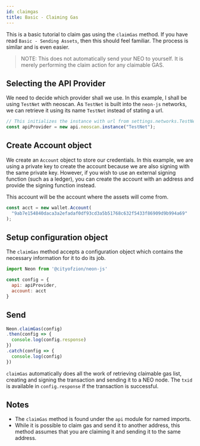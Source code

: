 ```yaml
---
id: claimgas
title: Basic - Claiming Gas
---
```


This is a basic tutorial to claim gas using the `claimGas` method. If you have read `Basic - Sending Assets`, then this should feel familiar. The process is similar and is even easier.

> NOTE: This does not automatically send your NEO to yourself. It is merely performing the claim action for any claimable GAS.

## Selecting the API Provider

We need to decide which provider shall we use. In this example, I shall be using `TestNet` with neoscan. As `TestNet` is built into the `neon-js` networks, we can retrieve it using its name `TestNet` instead of stating a url.

```js
// This initializes the instance with url from settings.networks.TestNet
const apiProvider = new api.neoscan.instance("TestNet");
```

## Create Account object

We create an `Account` object to store our credentials. In this example, we are using a private key to create the account because we are also signing with the same private key. However, if you wish to use an external signing function (such as a ledger), you can create the account with an address and provide the signing function instead.

This account will be the account where the assets will come from.

```js
const acct = new wallet.Account(
  "9ab7e154840daca3a2efadaf0df93cd3a5b51768c632f5433f86909d9b994a69"
);
```

## Setup configuration object

The `claimGas` method accepts a configuration object which contains the necessary information for it to do its job.

```js
import Neon from '@cityofzion/neon-js'

const config = {
  api: apiProvider,
  account: acct
}
```

## Send

```js
Neon.claimGas(config)
.then(config => {
  console.log(config.response)
})
.catch(config => {
  console.log(config)
})
```

`claimGas` automatically does all the work of retrieving claimable gas list, creating and signing the transaction and sending it to a NEO node. The `txid` is available in `config.response` if the transaction is successful.

## Notes

- The `claimGas` method is found under the `api` module for named imports.
- While it is possible to claim gas and send it to another address, this method assumes that you are claiming it and sending it to the same address.

